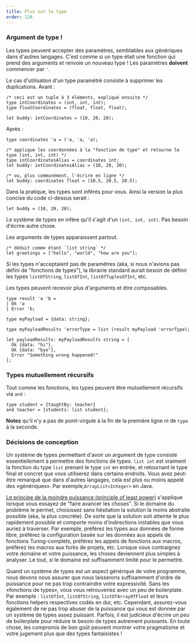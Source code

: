 ```yaml
---
title: Plus sur le type
order: 120
---
```


### Argument de type !

Les types peuvent accepter des paramètres, semblables aux génériques dans d'autres langages. C'est comme si un type était une fonction qui prend des arguments et renvoie un nouveau type ! Les paramètres **doivent** commencer par `'`.

Le cas d'utilisation d'un type paramétré consiste à supprimer les duplications. Avant :

```reason
/* ceci est un tuple à 3 éléments, expliqué ensuite */
type intCoordinates = (int, int, int);
type floatCoordinates = (float, float, float);

let buddy: intCoordinates = (10, 20, 20);
```

Après :

```reason
type coordinates 'a = ('a, 'a, 'a);

/* applique les coordonnées à la "fonction de type" et retourne le type (int, int, int) */
type intCoordinatesAlias = coordinates int;
let buddy: intCoordinatesAlias = (10, 20, 20);

/* ou, plus communément, l'écrire en ligne */
let buddy: coordinates float = (10.5, 20.5, 20.5);
```

Dans la pratique, les types sont inférés pour vous. Ainsi la version la plus concise du code ci-dessus serait : 

```reason
let buddy = (10, 20, 20);
```

Le système de types en infère qu'il s'agit d'un `(int, int, int)`. Pas besoin d'écrire autre chose.

Les arguments de types apparaissent partout.

```reason
/* déduit comme étant `list string` */
let greetings = ["hello", "world", "how are you"];
```

Si les types n'acceptaient pas de paramètres (aka, si nous n'avions pas défini de "fonctions de types"), la librairie standard aurait besoin de définir les types `listOfString`, `listOfInt`, `listOfTuplesOfInt`, etc.

Les types peuvent recevoir plus d'arguments et être composables.

```reason
type result 'a 'b =
| Ok 'a
| Error 'b;

type myPayload = {data: string};

type myPayloadResults 'errorType = list (result myPayload 'errorType);

let payloadResults: myPayloadResults string = [
  Ok {data: "hi"},
  Ok {data: "bye"},
  Error "Something wrong happened!"
];
```

### Types mutuellement récursifs

Tout comme les fonctions, les types peuvent être mutuellement récursifs via `and` :

```reason
type student = {taughtBy: teacher}
and teacher = {students: list student};
```

**Notez** qu'il n'y a pas de point-virgule à la fin de la première ligne ni de `type` à la seconde.

### Décisions de conception

Un système de types permettant d'avoir un argument de type consiste essentiellement à permettre des fonctions de types. `list int` est vraiment la fonction du type `list` prenant le type `int` en entrée, et retournant le type final et concret que vous utiliserez dans certains endroits. Vous avez peut-être remarqué que dans d'autres langages, cela est plus ou moins appelé des «génériques». Par exemple,`ArrayList<Integer>` en Java.

[Le principe de la moindre puissance (principle of least power)](https://en.wikipedia.org/wiki/Rule_of_least_power) s'applique lorsque vous essayez de "faire avancer les choses". Si le domaine du problème le permet, choisissez sans hésitation la solution la moins abstraite possible (aka, la plus concrète). De sorte que la solution soit atteinte le plus rapidement possible et comporte moins d'indirections instables que vous auriez à traverser. Par exemple, préférez les types aux données de forme libre, préférez la configuration basée sur les données aux appels de fonctions Turing-complets, préférez les appels de fonctions aux macros, préférez les macros aux forks de projets, etc. Lorsque vous contraignez votre domaine et votre puissance, les choses deviennent plus simples à analyser. Le tout, _si_ le domaine est suffisamment limité pour le permettre.

Quand un système de types est un aspect générique de votre programme, nous devons nous assurer que nous laisserons suffisamment d'ordre de puissance pour ne pas trop contraindre votre expressivité. Sans les «fonctions de types», vous vous retrouveriez avec un peu de boilerplate. Par exemple : `listOfInt`, `listOfString`, `listOfArrayOfFloat` et leurs fonctions helpers respectives codés en dur, etc. Cependant, assurez-vous également de ne pas trop abuser de la puissance qui vous est donnée par un système de types assez puissant. Parfois, il est judicieux d'écrire _un peu_ de boilerplate pour réduire le besoin de types autrement puissants. En toute chose, les compromis de bon goût peuvent montrer votre pragmatisme et votre jugement plus que des types fantaisistes !

